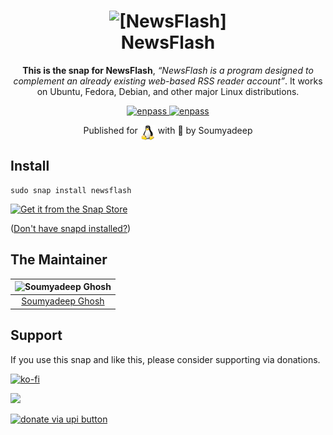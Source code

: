 <h1 align="center">
  <img src="https://dashboard.snapcraft.io/site_media/appmedia/2023/05/com.gitlab.newsflash.svg.png" height="200" width="200" alt="[NewsFlash]">
  <br />
  NewsFlash
</h1>

<p align="center"><b>This is the snap for NewsFlash</b>, <i>“NewsFlash is a program designed to complement an already existing web-based RSS reader account”</i>. It works on Ubuntu, Fedora, Debian, and other major Linux
distributions.</p>

<p align="center">
<a href="https://snapcraft.io/newsflash">
  <img alt="enpass" src="https://snapcraft.io/newsflash/badge.svg" />
</a>
<a href="https://snapcraft.io/newsflash">
  <img alt="enpass" src="https://snapcraft.io/newsflash/trending.svg?name=0" />
</a>
</p>


<!-- Uncomment and modify this when you have a screenshot
![my-snap-name](screenshot.png?raw=true "my-snap-name")
-->

<p align="center">Published for <img src="https://raw.githubusercontent.com/anythingcodes/slack-emoji-for-techies/gh-pages/emoji/tux.png" align="top" width="24" /> with 💝 by Soumyadeep</p>

## Install

    sudo snap install newsflash

[![Get it from the Snap Store](https://snapcraft.io/static/images/badges/en/snap-store-white.svg)](https://snapcraft.io/my-snap-name)

([Don't have snapd installed?](https://snapcraft.io/docs/core/install))

## The Maintainer

| <img src="https://avatars.githubusercontent.com/u/72045785?v=4" alt="Soumyadeep Ghosh" width="128"/> |
| :---: |
| [Soumyadeep Ghosh](https://github.com/soumyaDghosh/) |
 

## Support

 If you use this snap and like this, please consider supporting via donations.

 [![ko-fi](https://ko-fi.com/img/githubbutton_sm.svg)](https://ko-fi.com/P5P1X1VAA)

 <a href="https://paypal.me/soumyaDghosh?country.x=IN&locale.x=en_GB"><img src="https://raw.githubusercontent.com/andreostrovsky/donate-with-paypal/master/blue.svg" height="40"></a>

 <a href="https://donateviaupi.com/7719243876@jio?pn=Soumyadeep%20Ghosh&amount_list=100,200,500,1000" target="_blank"><img style="width:160px !important; height: 40px !important" src="https://payviaupi.com/default-orange.png" alt="donate via upi button"/></a>

<!-- Uncomment and modify this when you have upstream contacts
## Upstream

| [![Upstream Name](https://gravatar.com/avatar/bc0bced65e963eb5c3a16cab8b004431?s=128)](https://github.com/upstreamname) |
| :---: |
| [Upstream Name](https://github.com/upstreamname) |
-->